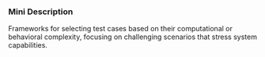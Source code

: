 ### Mini Description

Frameworks for selecting test cases based on their computational or behavioral complexity, focusing on challenging scenarios that stress system capabilities.
